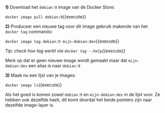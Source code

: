 **1)** Download het `debian:9` image van de Docker Store:

`docker image pull debian:9`{{execute}}

**2)** Produceer een nieuwe tag voor dit image gebruik makende van het `docker tag` commando:

`docker image tag debian:9 mijn-debian:dev`{{execute}}

*Tip: check hoe tag werkt via `docker tag --help`{{execute}}*

Merk op dat er geen nieuwe image wordt gemaakt maar dat `mijn-debian:dev` een alias is naar `debian:9`

**3)** Maak nu een lijst van je images:

`docker image ls`{{execute}}

Als het goed is komen zowel `debian:9` en `mijn-debian:dev` in de lijst voor. Ze hebben ook dezelfde hash, dit komt doordat het beide pointers zijn naar dezelfde image-layer is.
